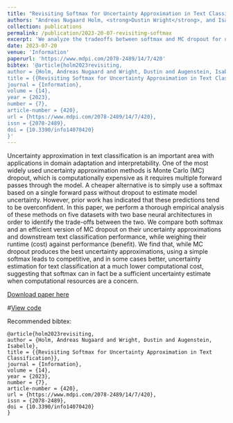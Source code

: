 ```yaml
---
title: "Revisiting Softmax for Uncertainty Approximation in Text Classification"
authors: "Andreas Nugaard Holm, <strong>Dustin Wright</strong>, and Isabelle Augenstein"
collection: publications
permalink: /publication/2023-20-07-revisiting-softmax
excerpt: 'We analyze the tradeoffs between softmax and MC dropout for uncertainty estimation'
date: 2023-07-20
venue: 'Information'
paperurl: 'https://www.mdpi.com/2078-2489/14/7/420'
bibtex: '@article{holm2023revisiting,
author = {Holm, Andreas Nugaard and Wright, Dustin and Augenstein, Isabelle},
title = {{Revisiting Softmax for Uncertainty Approximation in Text Classification}},
journal = {Information},
volume = {14},
year = {2023},
number = {7},
article-number = {420},
url = {https://www.mdpi.com/2078-2489/14/7/420},
issn = {2078-2489},
doi = {10.3390/info14070420}
}'
---
```

Uncertainty approximation in text classification is an important area with applications in domain adaptation and interpretability. One of the most widely used uncertainty approximation methods is Monte Carlo (MC) dropout, which is computationally expensive as it requires multiple forward passes through the model. A cheaper alternative is to simply use a softmax based on a single forward pass without dropout to estimate model uncertainty. However, prior work has indicated that these predictions tend to be overconfident. In this paper, we perform a thorough empirical analysis of these methods on five datasets with two base neural architectures in order to identify the trade-offs between the two. We compare both softmax and an efficient version of MC dropout on their uncertainty approximations and downstream text classification performance, while weighing their runtime (cost) against performance (benefit). We find that, while MC dropout produces the best uncertainty approximations, using a simple softmax leads to competitive, and in some cases better, uncertainty estimation for text classification at a much lower computational cost, suggesting that softmax can in fact be a sufficient uncertainty estimate when computational resources are a concern.

[Download paper here](https://www.mdpi.com/2078-2489/14/7/420)

#[View code](https://github.com/allenai/scientific-claim-generation)

Recommended bibtex: 

```
@article{holm2023revisiting,
author = {Holm, Andreas Nugaard and Wright, Dustin and Augenstein, Isabelle},
title = {{Revisiting Softmax for Uncertainty Approximation in Text Classification}},
journal = {Information},
volume = {14},
year = {2023},
number = {7},
article-number = {420},
url = {https://www.mdpi.com/2078-2489/14/7/420},
issn = {2078-2489},
doi = {10.3390/info14070420}
}
```
